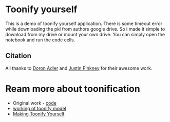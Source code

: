 # Toonify yourself
This is a demo of toonify yourself application. There is some timeout error while downloading the pkl from authors google drive. So i made it simple to download from my drive or mount your own drive. You can simply open the notebook and run the code cells.

## Citation
All thanks to [Doron Adler]() and [Justin Pinkney]() for their awesome work.

# Ream more about toonification
- Original work - [code](https://colab.research.google.com/drive/1s2XPNMwf6HDhrJ1FMwlW1jl-eQ2-_tlk?usp=sharing)
- [working of toonify model](https://www.justinpinkney.com/toonify-yourself/)
- [Making Toonify Yourself](https://www.justinpinkney.com/making-toonify/)
